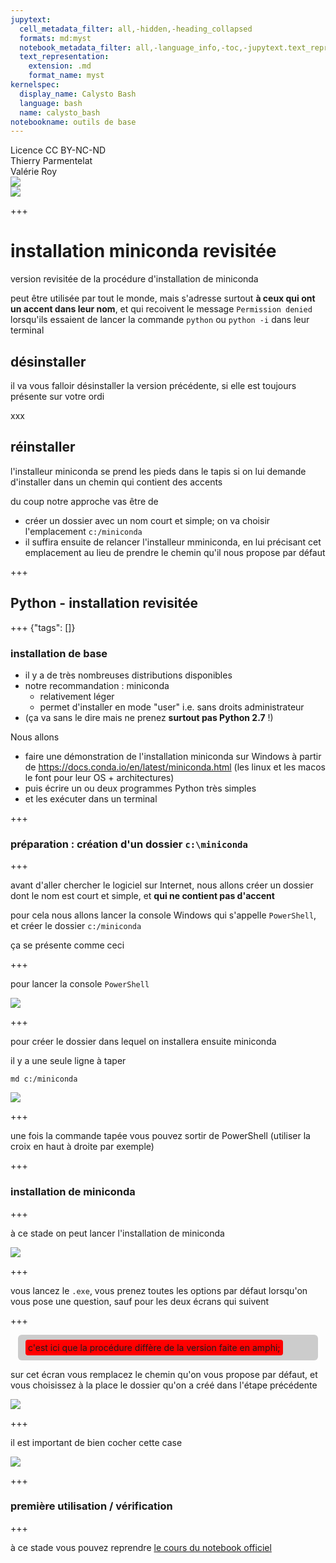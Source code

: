 ```yaml
---
jupytext:
  cell_metadata_filter: all,-hidden,-heading_collapsed
  formats: md:myst
  notebook_metadata_filter: all,-language_info,-toc,-jupytext.text_representation.jupytext_version,-jupytext.text_representation.format_version
  text_representation:
    extension: .md
    format_name: myst
kernelspec:
  display_name: Calysto Bash
  language: bash
  name: calysto_bash
notebookname: outils de base
---
```


<div class="licence">
<span>Licence CC BY-NC-ND</span>
<div style="display:grid">
    <span>Thierry Parmentelat</span>
    <span>Valérie Roy</span>
</div>
<div style="display:grid">
    <span><img src="media/inria-25-alpha.png" /></span>
    <span><img src="media/ensmp-25-alpha.png" /></span>
</div>
</div>

+++

# installation miniconda revisitée

version revisitée de la procédure d'installation de miniconda

peut être utilisée par tout le monde, mais s'adresse surtout **à ceux qui ont un accent dans leur nom**, et qui recoivent le message `Permission denied` lorsqu'ils essaient de lancer la commande `python` ou `python -i` dans leur terminal


## désinstaller 

il va vous falloir désinstaller la version précédente, si elle est toujours présente sur votre ordi

xxx

## réinstaller

l'installeur miniconda se prend les pieds dans le tapis si on lui demande d'installer dans un chemin qui contient des accents

du coup notre approche vas être de 
* créer un dossier avec un nom court et simple; on va choisir l'emplacement `c:/miniconda` 
* il suffira ensuite de relancer l'installeur mminiconda, en lui précisant cet emplacement au lieu de prendre le chemin qu'il nous propose par défaut

+++

## Python - installation revisitée

+++ {"tags": []}

### installation de base

* il y a de très nombreuses distributions disponibles
* notre recommandation : miniconda  
  * relativement léger
  * permet d'installer en mode "user" i.e. sans droits administrateur
* (ça va sans le dire mais ne prenez **surtout pas Python 2.7** !) 


Nous allons
* faire une démonstration de l'installation miniconda sur Windows à partir de <https://docs.conda.io/en/latest/miniconda.html> (les linux et les macos le font pour leur OS + architectures)
* puis écrire un ou deux programmes Python très simples
* et les exécuter dans un terminal

+++

### préparation : création d'un dossier `c:\miniconda`

+++

avant d'aller chercher le logiciel sur Internet, nous allons créer un dossier dont le nom est court et simple, et **qui ne contient pas d'accent**

pour cela nous allons lancer la console Windows qui s'appelle `PowerShell`, et créer le dossier `c:/miniconda`

ça se présente comme ceci

+++

pour lancer la console `PowerShell`

![](media/fig-miniconda-powershell-locate.png)

+++

pour créer le dossier dans lequel on installera ensuite miniconda

il y a une seule ligne à taper

```console
md c:/miniconda
```

![](media/fig-miniconda-powershell-md.png)

+++

une fois la commande tapée vous pouvez sortir de PowerShell (utiliser la croix en haut à droite par exemple)

+++

### installation de miniconda

+++

à ce stade on peut lancer l'installation de miniconda

![](media/fig-miniconda-download.png)

+++

vous lancez le `.exe`, vous prenez toutes les options par défaut lorsqu'on vous pose une question, sauf pour les deux écrans qui suivent

+++

<div style="background-color:#cccccc; border-radius: 6px; margin:12px; padding: 12px;">

<span style="background-color:red; padding:4px; border-radius: 4px;">
c'est ici que la procédure diffère de la version faite en amphi; 
</span>    
</div>

sur cet écran vous remplacez le chemin qu'on vous propose par défaut, et vous choisissez à la place le dossier qu'on a créé dans l'étape précédente

![](media/fig-miniconda-set-install-dir.png)

+++

il est important de bien cocher cette case

![](media/fig-miniconda-install.png)

+++

### première utilisation / vérification

+++

à ce stade vous pouvez reprendre [le cours du notebook officiel](0-02-outils)
